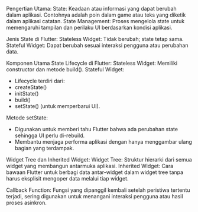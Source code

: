 Pengertian Utama:
State: Keadaan atau informasi yang dapat berubah dalam aplikasi. Contohnya adalah poin dalam game atau teks yang diketik dalam aplikasi catatan.
State Management: Proses mengelola state untuk memengaruhi tampilan dan perilaku UI berdasarkan kondisi aplikasi.

Jenis State di Flutter:
Stateless Widget: Tidak berubah; state tetap sama.
Stateful Widget: Dapat berubah sesuai interaksi pengguna atau perubahan data.

Komponen Utama State Lifecycle di Flutter:
Stateless Widget: Memiliki constructor dan metode build().
Stateful Widget: 
- Lifecycle terdiri dari:
- createState()
- initState()
- build()
- setState() (untuk memperbarui UI).

Metode setState:
- Digunakan untuk memberi tahu Flutter bahwa ada perubahan state sehingga UI perlu di-rebuild.
- Membantu menjaga performa aplikasi dengan hanya menggambar ulang bagian yang terdampak.

Widget Tree dan Inherited Widget:
Widget Tree: Struktur hierarki dari semua widget yang membangun antarmuka aplikasi.
Inherited Widget: Cara bawaan Flutter untuk berbagi data antar-widget dalam widget tree tanpa harus eksplisit mengoper data melalui tiap widget.

Callback Function:
Fungsi yang dipanggil kembali setelah peristiwa tertentu terjadi, sering digunakan untuk menangani interaksi pengguna atau hasil proses asinkron.
